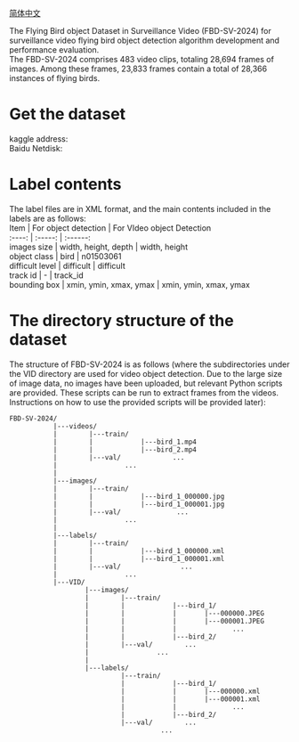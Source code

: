 [简体中文](README_CN.md)

The Flying Bird object Dataset in Surveillance Video (FBD-SV-2024) for surveillance video flying bird object detection algorithm development and performance evaluation.  
The FBD-SV-2024 comprises 483 video clips, totaling 28,694 frames of images. Among these frames, 23,833 frames contain a total of 28,366 instances of flying birds.
# Get the dataset
kaggle address:  
Baidu Netdisk:  
# Label contents
The label files are in XML format, and the main contents included in the labels are as follows:  
 Item            | For object detection   | For VIdeo object Detection  
 :----:          | :-----:                | :------:  
 images size     |   width, height, depth | width, height  
 object class    |   bird                 | n01503061  
 difficult level | difficult              | difficult  
 track id        | -                      | track_id  
 bounding box    | xmin, ymin, xmax, ymax | xmin, ymin, xmax, ymax  
 # The directory structure of the dataset
The structure of FBD-SV-2024 is as follows (where the subdirectories under the VID directory are used for video object detection. Due to the large size of image data, no images have been uploaded, but relevant Python scripts are provided. These scripts can be run to extract frames from the videos. Instructions on how to use the provided scripts will be provided later):
```
FBD-SV-2024/
           |---videos/
           |        |---train/
           |        |            |---bird_1.mp4
           |        |            |---bird_2.mp4
           |        |---val/             ...
           |                 ...
           |
           |---images/
           |        |---train/
           |        |            |---bird_1_000000.jpg
           |        |            |---bird_1_000001.jpg
           |        |---val/              ...
           |                 ...
           |
           |---labels/
           |        |---train/
           |        |            |---bird_1_000000.xml
           |        |            |---bird_1_000001.xml
           |        |---val/               ...
           |                 ...
           |---VID/
                   |---images/
                   |        |---train/
                   |        |            |---bird_1/
                   |        |            |       |---000000.JPEG
                   |        |            |       |---000001.JPEG
                   |        |            |              ...
                   |        |            |---bird_2/
                   |        |---val/        ...
                   |                 ...
                   |
                   |---labels/
                            |---train/
                            |            |---bird_1/
                            |            |       |---000000.xml
                            |            |       |---000001.xml
                            |            |              ...
                            |            |---bird_2/
                            |---val/        ...
                                      ...
```